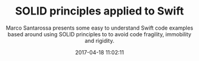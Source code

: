 ---
title: "SOLID principles applied to Swift"
subtitle: "Marco Santarossa presents some easy to understand Swift code examples based around using SOLID principles to to avoid code fragility, immobility and rigidity."
tags: ["clean code"]
link: "https://marcosantadev.com/solid-principles-applied-swift"
date: "2017-04-18 11:02:11"
---